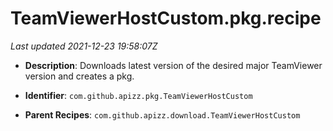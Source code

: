 # TeamViewerHostCustom.pkg.recipe

_Last updated 2021-12-23 19:58:07Z_

- **Description**: Downloads latest version of the desired major TeamViewer version and creates a pkg.

- **Identifier**: `com.github.apizz.pkg.TeamViewerHostCustom`

- **Parent Recipes**: `com.github.apizz.download.TeamViewerHostCustom`